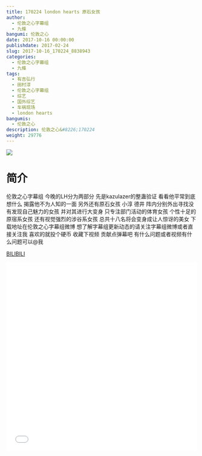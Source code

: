 ```yaml
---
title: 170224 london hearts 原石女孩
author: 
  - 伦敦之心字幕组
  - 九條
bangumi: 伦敦之心
date: 2017-10-16 00:00:00
publishdate: 2017-02-24
slug: 2017-10-16_170224_8838943
categories: 
  - 伦敦之心字幕组
  - 九條
tags: 
  - 有吉弘行
  - 田村淳
  - 伦敦之心字幕组
  - 综艺
  - 国外综艺
  - 车祸现场
  - london hearts
bangumis: 
  - 伦敦之心
description: 伦敦之心&#8226;170224
weight: 29776
---
```


![](https://i.imgur.com/Qn6KmTx.jpg)

# 简介  
伦敦之心字幕组 今晚的LH分为两部分 先是kazulazer的整蛊验证 看看他平常到底想什么 揭露他不为人知的一面 另外还有原石女孩 小淳 德井 阵内分别外出寻找没有发现自己魅力的女孩 并对其进行大变身 只专注部门活动的体育女孩 个性十足的原宿系女孩 还有视觉强烈的涉谷系女孩 总共十八名将会变身成让人惊讶的美女 下载地址在伦敦之心字幕组微博 想了解字幕组更新动态的请关注字幕组微博或者直接关注我 喜欢的就投个硬币 收藏下视频 贡献点弹幕吧
有什么问题或者视频有什么问题可以@我

  [BILIBILI](https://www.bilibili.com/video/av8838943/)


  <iframe src="//www.bilibili.com/html/html5player.html?cid=14581040&aid=8838943" width="100%" height="500" frameborder="0" allowfullscreen="allowfullscreen"></iframe>

